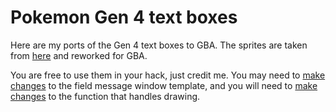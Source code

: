 # Pokemon Gen 4 text boxes

Here are my ports of the Gen 4 text boxes to GBA. The sprites are taken from [here](https://www.spriters-resource.com/ds_dsi/pokemondiamondpearl/sheet/6962/) and reworked for GBA.

You are free to use them in your hack, just credit me. You may need to [make changes](https://github.com/Greenphx9/pokeemerald-expansion/blob/inflamed-red/src/menu.c#L90) to the field message window template, and you will need to [make changes](https://github.com/Greenphx9/pokeemerald-expansion/blob/inflamed-red/src/menu.c#L294) to the function that handles drawing.